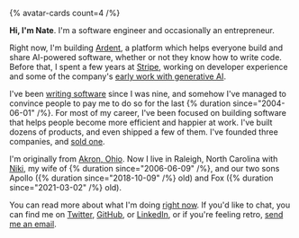 {% avatar-cards count=4 /%}

**Hi, I'm Nate**. I'm a software engineer and occasionally an entrepreneur.

Right now, I'm building [Ardent](https://ardent.ai), a platform which helps everyone build and share AI-powered software, whether or not they know how to write code. Before that, I spent a few years at [Stripe](https://stripe.com/), working on developer experience and some of the company's [early work with generative AI](https://openai.com/customer-stories/stripe).

I've been [writing software](/work) since I was nine, and somehow I've managed to convince people to pay me to do so for the last {% duration since="2004-06-01" /%}. For most of my career, I've been focused on building software that helps people become more efficient and happier at work. I've built dozens of products, and even shipped a few of them. I've founded three companies, and [sold one](/writing/take-the-money-and-run).

I'm originally from [Akron, Ohio](/writing/the-city-of-opportunity). Now I live in Raleigh, North Carolina with [Niki](https://www.linkedin.com/in/nikikohari), my wife of {% duration since="2006-06-09" /%}, and our two sons Apollo ({% duration since="2018-10-09" /%} old) and Fox ({% duration since="2021-03-02" /%} old).

You can read more about what I'm doing [right now](/now). If you'd like to chat, you can find me on [Twitter](https://twitter.com/nkohari), [GitHub](https://github.com/nkohari), or [LinkedIn](https://linkedin.com/in/nkohari), or if you're feeling retro, [send me an email](mailto:hello@nate.io).
